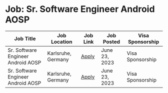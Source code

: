 # Job: Sr. Software Engineer Android AOSP

| Job Title | Job Location | Job Link | Job Posted | Visa Sponsorship |
| --- | --- | --- | --- | --- |
| Sr. Software Engineer Android AOSP | Karlsruhe, Germany | [Apply](https://join.com/companies/cinemo/8332693-sr-software-engineer-android-aosp-f-m-d) | June 23, 2023 | Visa Sponsorship |
| Sr. Software Engineer Android AOSP | Karlsruhe, Germany | [Apply](https://join.com/companies/cinemo/8332693-sr-software-engineer-android-aosp-f-m-d) | June 23, 2023 | Visa Sponsorship |
